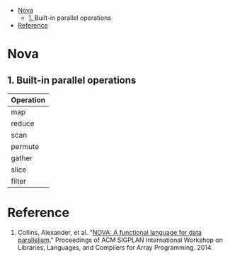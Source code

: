 <!-- vscode-markdown-toc -->
- [Nova](#nova)
  - [1. <a name='Built-inparalleloperations'></a> Built-in parallel operations](#1--built-in-parallel-operations)
- [Reference](#reference)

<!-- vscode-markdown-toc-config
    numbering=true
    autoSave=true
    /vscode-markdown-toc-config -->
<!-- /vscode-markdown-toc -->

# Nova

##  1. <a name='Built-inparalleloperations'></a> Built-in parallel operations

|Operation|
|--|
|map|
|reduce|
|scan|
|permute|
|gather|
|slice|
|filter|

# Reference

1. Collins, Alexander, et al. "[NOVA: A functional language for data parallelism](http://citeseerx.ist.psu.edu/viewdoc/download?doi=10.1.1.666.8678&rep=rep1&type=pdf)." Proceedings of ACM SIGPLAN International Workshop on Libraries, Languages, and Compilers for Array Programming. 2014.
